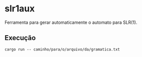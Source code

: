 # slr1aux
Ferramenta para gerar automaticamente o automato para SLR(1).
## Execução
```
cargo run -- caminho/para/o/arquivo/da/gramatica.txt
```
